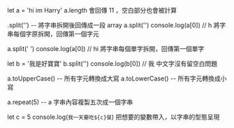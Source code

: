 let a = 'hi im Harry'
a.length 會回傳 11 ，空白部分也會被計算

.split('')  --  將字串拆開後回傳成一段 array
a.split('')
console.log(a[0])     // h
將字串每個字原拆開，回傳第一個字元

a.split(' ')
console.log(a[0])     // hi
將字串每個單字拆開，回傳第一個單字

let b = '我是好寶寶'
b.split('')
console.log(b[0])     // 我
中文字沒有留空白問題

a.toUpperCase()  --  所有字元轉換成大寫
a.toLowerCase()  --  所有字元轉換成小寫

a.repeat(5)  --  a 字串內容複製五次成一個字串

let c = 5
console.log(`我一天要吃${c}餐`)
把想要的變數帶入，以字串的型態呈現